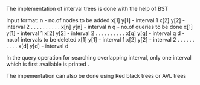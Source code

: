 The implementation of interval trees is done with the help of BST

Input format:
n - no.of nodes to be added
x[1] y[1] - interval 1 
x[2] y[2] - interval 2
  .    .
  .	   .
  .    .
  .    .
  .    .
x[n] y[n] - interval n
q - no.of queries to be done
x[1] y[1] - interval 1 
x[2] y[2] - interval 2
  .    .
  .	   .
  .    .
  .    .
  .    .
x[q] y[q] - interval q 
d - no.of intervals to be deleted
x[1] y[1] - interval 1 
x[2] y[2] - interval 2
  .    .
  .	   .
  .    .
  .    .
  .    .
x[d] y[d] - interval d

In the query operation for searching overlapping interval,
only one interval which is first available is printed .

The impementation can also be done using Red black trees or AVL trees  